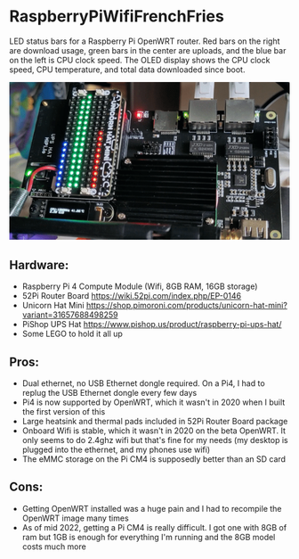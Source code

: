 # RaspberryPiWifiFrenchFries
LED status bars for a Raspberry Pi OpenWRT router. Red bars on the right are download usage, green bars in the center are uploads, and the blue bar on the left is CPU clock speed. The OLED display shows the CPU clock speed, CPU temperature, and total data downloaded since boot.

![Code in action](/img/animated2.gif)

## Hardware:
  * Raspberry Pi 4 Compute Module (Wifi, 8GB RAM, 16GB storage)
  * 52Pi Router Board https://wiki.52pi.com/index.php/EP-0146
  * Unicorn Hat Mini https://shop.pimoroni.com/products/unicorn-hat-mini?variant=31657688498259
  * PiShop UPS Hat https://www.pishop.us/product/raspberry-pi-ups-hat/
  * Some LEGO to hold it all up

## Pros:
  * Dual ethernet, no USB Ethernet dongle required. On a Pi4, I had to replug the USB Ethernet dongle every few days
  * Pi4 is now supported by OpenWRT, which it wasn't in 2020 when I built the first version of this
  * Large heatsink and thermal pads included in 52Pi Router Board package
  * Onboard Wifi is stable, which it wasn't in 2020 on the beta OpenWRT. It only seems to do 2.4ghz wifi but that's fine for my needs (my desktop is plugged into the ethernet, and my phones use wifi)
  * The eMMC storage on the Pi CM4 is supposedly better than an SD card

## Cons:
 * Getting OpenWRT installed was a huge pain and I had to recompile the OpenWRT image many times
 * As of mid 2022, getting a Pi CM4 is really difficult. I got one with 8GB of ram but 1GB is enough for everything I'm running and the 8GB model costs much more